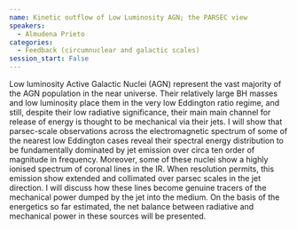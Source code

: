 ```yaml
---
name: Kinetic outflow of Low Luminosity AGN; the PARSEC view
speakers:
  - Almudena Prieto
categories:
  - Feedback (circumnuclear and galactic scales)
session_start: False
---
```


Low luminosity Active Galactic Nuclei (AGN) represent the vast majority of the AGN population in the near universe. Their relatively large BH masses and low luminosity place them in the very low Eddington ratio regime, and still, despite their low radiative significance, their main main channel for release of energy is thought to be mechanical via  their jets.
I will show that parsec-scale observations across the electromagnetic spectrum of some of the nearest low Eddington cases reveal their spectral energy distribution to be fundamentally   dominated by jet emission  over circa  ten order of magnitude in frequency. Moreover,  some of these nuclei show a highly ionised spectrum of coronal lines in the IR. When resolution permits,  this emission show extended and collimated over parsec scales in the jet direction.  I will discuss  how these lines become  genuine tracers of  the  mechanical power dumped by the jet into the medium. On the basis of the energetics so far estimated, the  net balance between  radiative  and mechanical power in these sources will be presented.